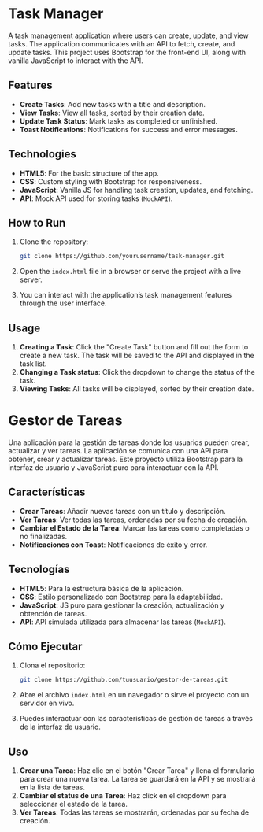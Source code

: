 
# Task Manager

A task management application where users can create, update, and view tasks. The application communicates with an API to fetch, create, and update tasks. This project uses Bootstrap for the front-end UI, along with vanilla JavaScript to interact with the API.

## Features

- **Create Tasks**: Add new tasks with a title and description.
- **View Tasks**: View all tasks, sorted by their creation date.
- **Update Task Status**: Mark tasks as completed or unfinished.
- **Toast Notifications**: Notifications for success and error messages.

## Technologies

- **HTML5**: For the basic structure of the app.
- **CSS**: Custom styling with Bootstrap for responsiveness.
- **JavaScript**: Vanilla JS for handling task creation, updates, and fetching.
- **API**: Mock API used for storing tasks (`MockAPI`).

## How to Run

1. Clone the repository:

   ```bash
   git clone https://github.com/yourusername/task-manager.git
   ```

2. Open the `index.html` file in a browser or serve the project with a live server.

3. You can interact with the application’s task management features through the user interface.

## Usage

1. **Creating a Task**: Click the "Create Task" button and fill out the form to create a new task. The task will be saved to the API and displayed in the task list.
2. **Changing a Task status**: Click the dropdown to change the status of the task.
3. **Viewing Tasks**: All tasks will be displayed, sorted by their creation date.

# Gestor de Tareas

Una aplicación para la gestión de tareas donde los usuarios pueden crear, actualizar y ver tareas. La aplicación se comunica con una API para obtener, crear y actualizar tareas. Este proyecto utiliza Bootstrap para la interfaz de usuario y JavaScript puro para interactuar con la API.

## Características

- **Crear Tareas**: Añadir nuevas tareas con un título y descripción.
- **Ver Tareas**: Ver todas las tareas, ordenadas por su fecha de creación.
- **Cambiar el Estado de la Tarea**: Marcar las tareas como completadas o no finalizadas.
- **Notificaciones con Toast**: Notificaciones de éxito y error.

## Tecnologías

- **HTML5**: Para la estructura básica de la aplicación.
- **CSS**: Estilo personalizado con Bootstrap para la adaptabilidad.
- **JavaScript**: JS puro para gestionar la creación, actualización y obtención de tareas.
- **API**: API simulada utilizada para almacenar las tareas (`MockAPI`).

## Cómo Ejecutar

1. Clona el repositorio:

   ```bash
   git clone https://github.com/tuusuario/gestor-de-tareas.git
   ```

2. Abre el archivo `index.html` en un navegador o sirve el proyecto con un servidor en vivo.

3. Puedes interactuar con las características de gestión de tareas a través de la interfaz de usuario.

## Uso

1. **Crear una Tarea**: Haz clic en el botón "Crear Tarea" y llena el formulario para crear una nueva tarea. La tarea se guardará en la API y se mostrará en la lista de tareas.
2. **Cambiar el status de una Tarea**: Haz click en el dropdown para seleccionar el estado de la tarea.
3. **Ver Tareas**: Todas las tareas se mostrarán, ordenadas por su fecha de creación.

